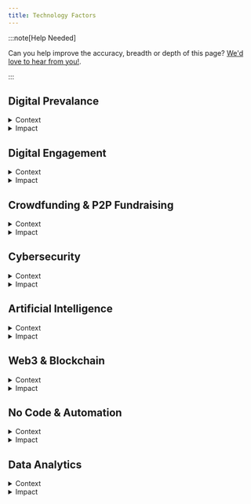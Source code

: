 ```yaml
---
title: Technology Factors
---
```


:::note[Help Needed]

Can you help improve the accuracy, breadth or depth of this page? [We'd love to hear from you!](../../overview/help).

:::

## Digital Prevalance
<details>
<summary>Context</summary>
</details>
<details>
<summary>Impact</summary>
</details>

## Digital Engagement
<details>
<summary>Context</summary>
</details>
<details>
<summary>Impact</summary>
</details>

## Crowdfunding & P2P Fundraising
<details>
<summary>Context</summary>
</details>
<details>
<summary>Impact</summary>
</details>

## Cybersecurity
<details>
<summary>Context</summary>
</details>
<details>
<summary>Impact</summary>
</details>

## Artificial Intelligence
<details>
<summary>Context</summary>
</details>
<details>
<summary>Impact</summary>
</details>

## Web3 & Blockchain
<details>
<summary>Context</summary>
</details>
<details>
<summary>Impact</summary>
</details>

## No Code & Automation
<details>
<summary>Context</summary>
</details>
<details>
<summary>Impact</summary>
</details>

## Data Analytics
<details>
<summary>Context</summary>
</details>
<details>
<summary>Impact</summary>
</details>





